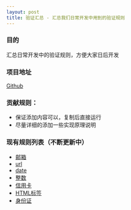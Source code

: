 ```yaml
---
layout: post
title: 验证汇总 - 汇总我们日常开发中用到的验证规则
---
```


### 目的

汇总日常开发中的验证规则，方便大家日后开发

### 项目地址

[Github](https://github.com/Johnqing/verifySummary)

### 贡献规则：

+ 保证添加内容可以，复制后直接运行
+ 尽量详细的添加一些实现原理说明

### 现有规则列表（不断更新中）

+ [邮箱](https://github.com/Johnqing/verifySummary#%E9%82%AE%E7%AE%B1%E9%AA%8C%E8%AF%81)
+ [url](https://github.com/Johnqing/verifySummary#url)
+ [date](https://github.com/Johnqing/verifySummary#date)
+ [整数](https://github.com/Johnqing/verifySummary#%E6%95%B4%E6%95%B0)
+ [信用卡](https://github.com/Johnqing/verifySummary#%E4%BF%A1%E7%94%A8%E5%8D%A1)
+ [HTML标签](https://github.com/Johnqing/verifySummary#html%E6%A0%87%E7%AD%BE)
+ [身份证](https://github.com/Johnqing/verifySummary#%E8%BA%AB%E4%BB%BD%E8%AF%81)